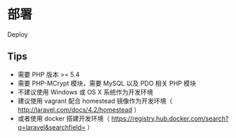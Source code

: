 # 部署

Deploy

## Tips

- 需要 PHP 版本 >= 5.4
- 需要 PHP-MCrypt 模块，需要 MySQL 以及 PDO 相关 PHP 模块
- 不建议使用 Windows 或 OS X 系统作为开发环境
- 建议使用 vagrant 配合 homestead 镜像作为开发环境（ http://laravel.com/docs/4.2/homestead ）
- 或者使用 docker 搭建开发环境（ https://registry.hub.docker.com/search?q=laravel&searchfield= ）
